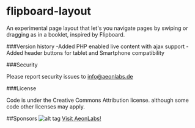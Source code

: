 # flipboard-layout
 An experimental page layout that let's you navigate pages by swiping or dragging as in a booklet, inspired by Flipboard.
 
###Version history
-Added PHP enabled live content with ajax support
-Added header buttons for tablet and Smartphone compatibility

###Security

Please report security issues to info@aeonlabs.de

###License

Code is under the Creative Commons Attribution license. although some code other licenses may apply.

##Sponsors
![alt tag](http://aeonlabs.de/main/contents/images/logo.png)
[Visit AeonLabs!](http://www.Aeonlabs.de)
